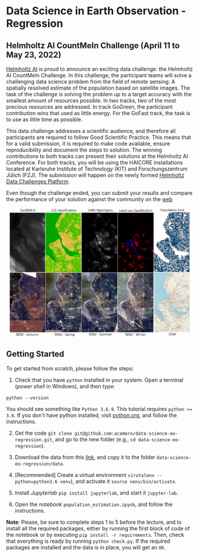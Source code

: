 # Data Science in Earth Observation - Regression

## Helmholtz AI CountMeIn Challenge (April 11 to May 23, 2022)

[Helmholtz AI](https://www.helmholtz.ai/) is proud to announce an exciting data challenge: the Helmholtz AI CountMeIn Challenge. In this challenge, the participant teams will solve a challenging data science problem from the field of remote sensing: A spatially resolved estimate of the population based on satellite images. The task of the challenge is solving the problem up to a target accuracy with the smallest amount of resources possible. In two tracks, two of the most precious resources are addressed. In track GoGreen, the participant contribution wins that used as little energy. For the GoFast track, the task is to use as little time as possible.

This data challenge addresses a scientific audience, and therefore all participants are required to follow Good Scientific Practice. This means that for a valid submission, it is required to make code available, ensure reproducibility and document the steps to solution. The winning contributions to both tracks can present their solutions at the Helmholtz AI Conference.
For both tracks, you will be using the HAICORE installations located at Karlsruhe Institute of Technology (KIT) and Forschungszentrum Jülich (FZJ). The submission will happen on the newly formed [Helmholtz Data Challenges Platform](http://helmholtz-data-challenges.de/).

Even though the challenge ended, you can submit your results and compare the performance of your solution against the community on the [web](https://helmholtz-data-challenges.de/web/challenges/challenge-page/92/overview)

![Data sample](ancillary_rasters_example.png)



## Getting Started

To get started from scratch, please follow the steps:

1. Check that you have `python` installed in your system. Open a terminal (*power shell* in Windows), and then type:

```
python --version
```

You should see something like `Python 3.6.9`. This tutorial requires `python >= 3.6`. If you don't have python installed, visit [python.org](https://www.python.org/downloads/), and follow the instructions.

2. Get the code `git clone git@github.com:acamero/data-science-eo-regression.git`, and go to the new folder (e.g., `cd data-science-eo-regression`).

3. Download the data from this [link](https://syncandshare.lrz.de/getlink/fiELMVZd49ezrL4ZjKAvciPm/), and copy it to the folder `data-science-eo-regression/data`.

4. [Recommended] Create a virtual environment `virutalenv --python=python3.6 venv`), and activate it `source venv/bin/activate`.

5. Install *Jupyterlab* `pip install jupyterlab`, and start it `jupyter-lab`.

6. Open the *notebook* `population_estimation.ipynb`, and follow the instructions.

**Note**: Please, be sure to complete steps 1 to 5 before the lecture, and to install all the required packages, either by running the first block of code of the notebook or by executing `pip install -r requirements`. Then, check that everything is ready by running `python check.py`. If the required packages are installed and the data is in place, you will get an `OK`.




